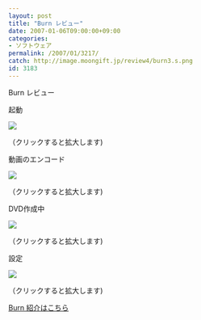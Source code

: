 ```yaml
---
layout: post
title: "Burn レビュー"
date: 2007-01-06T09:00:00+09:00
categories:
- ソフトウェア
permalink: /2007/01/3217/
catch: http://image.moongift.jp/review4/burn3.s.png
id: 3183
---
```

Burn レビュー  
<!--more-->

起動

  

[![](http://image.moongift.jp/review4/burn1.s.png)](http://image.moongift.jp/review4/burn1.png)  
  
（クリックすると拡大します)

  

動画のエンコード

  

[![](http://image.moongift.jp/review4/burn2.s.png)](http://image.moongift.jp/review4/burn2.png)  
  
（クリックすると拡大します)

  

DVD作成中

  

[![](http://image.moongift.jp/review4/burn3.s.png)](http://image.moongift.jp/review4/burn3.png)  
  
（クリックすると拡大します)

  

設定

  

[![](http://image.moongift.jp/review4/burn4.s.png)](http://image.moongift.jp/review4/burn4.png)  
  
（クリックすると拡大します)

  

[Burn 紹介はこちら](http://oss.moongift.jp/intro/i-3186.html)

